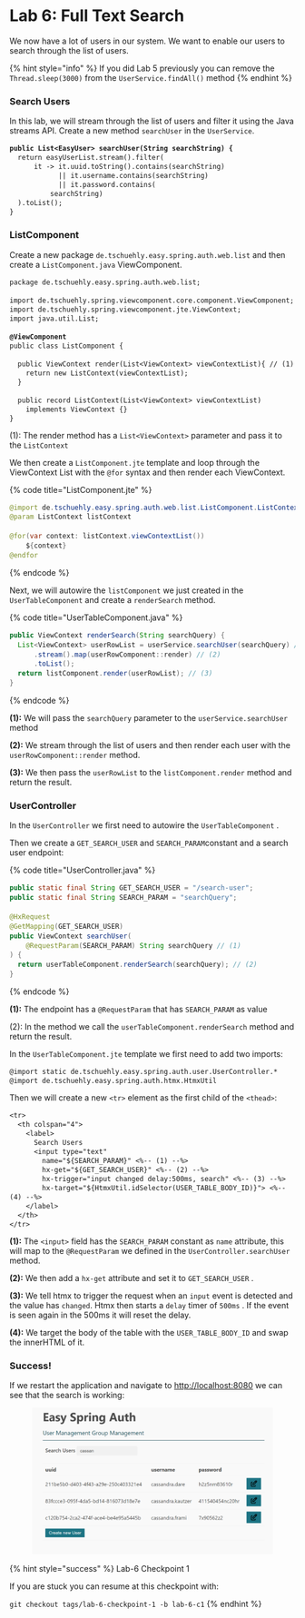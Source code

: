 # Lab 6: Full Text Search

We now have a lot of users in our system. We want to enable our users to search through the list of users.

{% hint style="info" %}
If you did Lab 5 previously you can remove the `Thread.sleep(3000)` from the `UserService.findAll()` method
{% endhint %}

### Search Users

In this lab, we will stream through the list of users and filter it using the Java streams API. Create a new method `searchUser` in the `UserService`.

<pre class="language-java" data-title="UserService.java"><code class="lang-java"><strong>public List&#x3C;EasyUser> searchUser(String searchString) {
</strong>  return easyUserList.stream().filter(
      it -> it.uuid.toString().contains(searchString)
            || it.username.contains(searchString)
            || it.password.contains(
          searchString)
  ).toList();
}
</code></pre>

### ListComponent

Create a new package `de.tschuehly.easy.spring.auth.web.list` and then create a `ListComponent.java` ViewComponent.

<pre class="language-java" data-title="ListComponent.java"><code class="lang-java">package de.tschuehly.easy.spring.auth.web.list;

import de.tschuehly.spring.viewcomponent.core.component.ViewComponent;
import de.tschuehly.spring.viewcomponent.jte.ViewContext;
import java.util.List;

<strong>@ViewComponent
</strong>public class ListComponent {

  public ViewContext render(List&#x3C;ViewContext> viewContextList){ // (1)
    return new ListContext(viewContextList);
  }

  public record ListContext(List&#x3C;ViewContext> viewContextList) 
    implements ViewContext {}
}
</code></pre>

(1): The render method has a `List<ViewContext>` parameter and pass it to the `ListContext`

We then create a `ListComponent.jte` template and loop through the ViewContext List with the `@for` syntax and then render each ViewContext.

{% code title="ListComponent.jte" %}
```java
@import de.tschuehly.easy.spring.auth.web.list.ListComponent.ListContext
@param ListContext listContext

@for(var context: listContext.viewContextList())
    ${context}
@endfor
```
{% endcode %}

Next, we will autowire the `listComponent` we just created in the `UserTableComponent` and create a `renderSearch` method.

{% code title="UserTableComponent.java" %}
```java
public ViewContext renderSearch(String searchQuery) {
  List<ViewContext> userRowList = userService.searchUser(searchQuery) // (1)
      .stream().map(userRowComponent::render) // (2)
      .toList();
  return listComponent.render(userRowList); // (3)
}
```
{% endcode %}

**(1):** We will pass the `searchQuery` parameter to the `userService.searchUser` method&#x20;

**(2):** We stream through the list of users and then render each user with the `userRowComponent::render` method.

**(3):** We then pass the `userRowList` to the `listComponent.render` method and return the result.

### UserController

In the `UserController` we first need to autowire the `UserTableComponent`  .

Then we create a `GET_SEARCH_USER` and `SEARCH_PARAM`constant and a search user endpoint:

{% code title="UserController.java" %}
```java
public static final String GET_SEARCH_USER = "/search-user";
public static final String SEARCH_PARAM = "searchQuery";

@HxRequest
@GetMapping(GET_SEARCH_USER)
public ViewContext searchUser(
    @RequestParam(SEARCH_PARAM) String searchQuery // (1)
) {
  return userTableComponent.renderSearch(searchQuery); // (2)
}
```
{% endcode %}

**(1):** The endpoint has a `@RequestParam` that has `SEARCH_PARAM` as value

(2): In the method we call the `userTableComponent.renderSearch` method and return the result.

In the `UserTableComponent.jte` template we first need to add two imports:

```
@import static de.tschuehly.easy.spring.auth.user.UserController.*
@import de.tschuehly.easy.spring.auth.htmx.HtmxUtil
```

Then we will create a new `<tr>` element as the first child of the `<thead>`:

```clike
<tr>
  <th colspan="4">
    <label>
      Search Users
      <input type="text"
        name="${SEARCH_PARAM}" <%-- (1) --%>
        hx-get="${GET_SEARCH_USER}" <%-- (2) --%>
        hx-trigger="input changed delay:500ms, search" <%-- (3) --%>
        hx-target="${HtmxUtil.idSelector(USER_TABLE_BODY_ID)}"> <%-- (4) --%>
    </label>
  </th>
</tr>
```

**(1):** The `<input>` field has the `SEARCH_PARAM` constant as `name` attribute, this will map to the  `@RequestParam` we defined in the `UserController.searchUser` method.

**(2):** We then add a `hx-get` attribute and set it to `GET_SEARCH_USER` .

**(3):** We tell htmx to trigger the request when an `input` event is detected and the value has `changed`. Htmx then starts a `delay` timer of `500ms` . If the event is seen again in the 500ms it will reset the delay.

**(4):** We target the body of  the table with the `USER_TABLE_BODY_ID` and swap the innerHTML of it.

### Success!

If we restart the application and navigate to [http://localhost:8080](http://localhost:8080/) we can see that the search is working:

<figure><img src="../.gitbook/assets/image (14).png" alt=""><figcaption></figcaption></figure>

{% hint style="success" %}
Lab-6 Checkpoint 1

If you are stuck you can resume at this checkpoint with:

`git checkout tags/lab-6-checkpoint-1 -b lab-6-c1`
{% endhint %}
